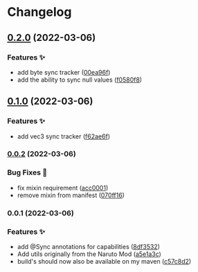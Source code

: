 # Changelog

## [0.2.0](https://github.com/sekwah41/SekCLib/compare/v0.1.0...v0.2.0) (2022-03-06)


### Features ✨

* add byte sync tracker ([00ea96f](https://github.com/sekwah41/SekCLib/commit/00ea96f600cb5d50cc7d13a06c75a8d97617c300))
* add the ability to sync null values ([f0580f8](https://github.com/sekwah41/SekCLib/commit/f0580f8400c260d0f2d0a8bf43ffc8a6e939cddd))

## [0.1.0](https://github.com/sekwah41/SekCLib/compare/v0.0.2...v0.1.0) (2022-03-06)


### Features ✨

* add vec3 sync tracker ([f62ae6f](https://github.com/sekwah41/SekCLib/commit/f62ae6fb0cc6266c0d570523eedf6fd36d142191))

### [0.0.2](https://github.com/sekwah41/SekCLib/compare/v0.0.1...v0.0.2) (2022-03-06)


### Bug Fixes 🐛

* fix mixin requirement ([acc0001](https://github.com/sekwah41/SekCLib/commit/acc0001dc6a3120cbc0130f9d1efa54e9fa700e3))
* remove mixin from manifest ([070ff16](https://github.com/sekwah41/SekCLib/commit/070ff16aa8ddfad2ef4a26c6bbc460ac928e9e54))

### 0.0.1 (2022-03-06)


### Features ✨

* add @Sync annotations for capabilities ([8df3532](https://github.com/sekwah41/SekCLib/commit/8df353241b81a6fef010fd821fd693427e1b2863))
* Add utils originally from the Naruto Mod ([a5e1a3c](https://github.com/sekwah41/SekCLib/commit/a5e1a3c51ded49335e1c47bb6a01602642053453))
* build's should now also be available on my maven ([c57c8d2](https://github.com/sekwah41/SekCLib/commit/c57c8d2a164d117e88cdc6ce6f45c701133f57cf))
